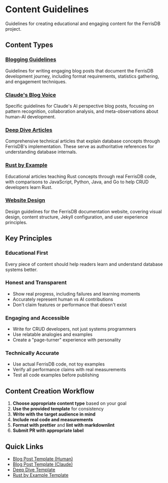 # Content Guidelines

Guidelines for creating educational and engaging content for the FerrisDB project.

## Content Types

### [Blogging Guidelines](blogging.md)

Guidelines for writing engaging blog posts that document the FerrisDB development journey, including format requirements, statistics gathering, and engagement techniques.

### [Claude's Blog Voice](claude-blog-voice.md)

Specific guidelines for Claude's AI perspective blog posts, focusing on pattern recognition, collaboration analysis, and meta-observations about human-AI development.

### [Deep Dive Articles](deep-dive-articles.md)

Comprehensive technical articles that explain database concepts through FerrisDB's implementation. These serve as authoritative references for understanding database internals.

### [Rust by Example](rust-by-example.md)

Educational articles teaching Rust concepts through real FerrisDB code, with comparisons to JavaScript, Python, Java, and Go to help CRUD developers learn Rust.

### [Website Design](website-design.md)

Design guidelines for the FerrisDB documentation website, covering visual design, content structure, Jekyll configuration, and user experience principles.

## Key Principles

### Educational First

Every piece of content should help readers learn and understand database systems better.

### Honest and Transparent

- Show real progress, including failures and learning moments
- Accurately represent human vs AI contributions
- Don't claim features or performance that doesn't exist

### Engaging and Accessible

- Write for CRUD developers, not just systems programmers
- Use relatable analogies and examples
- Create a "page-turner" experience with personality

### Technically Accurate

- Use actual FerrisDB code, not toy examples
- Verify all performance claims with real measurements
- Test all code examples before publishing

## Content Creation Workflow

1. **Choose appropriate content type** based on your goal
2. **Use the provided template** for consistency
3. **Write with the target audience in mind**
4. **Include real code and measurements**
5. **Format with prettier** and **lint with markdownlint**
6. **Submit PR with appropriate label**

## Quick Links

- [Blog Post Template (Human)](../../_posts/human-blog-post-template.md)
- [Blog Post Template (Claude)](../../_posts/claude-blog-post-template.md)
- [Deep Dive Template](../../deep-dive/article-template.md)
- [Rust by Example Template](../../rust-by-example/article-template.md)
